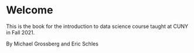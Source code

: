 # Welcome

This is the book for the introduction to data science course taught at CUNY in Fall 2021.

By Michael Grossberg and Eric Schles